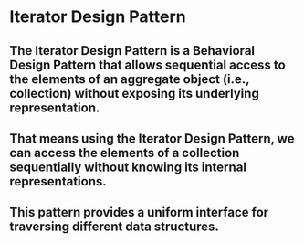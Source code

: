 ﻿# Iterator Design Pattern

## The Iterator Design Pattern is a Behavioral Design Pattern that allows sequential access to the elements of an aggregate object (i.e., collection) without exposing its underlying representation.

## That means using the Iterator Design Pattern, we can access the elements of a collection sequentially without knowing its internal representations.

## This pattern provides a uniform interface for traversing different data structures.